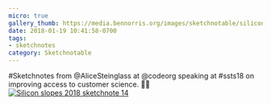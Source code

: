 ```yaml
---
micro: true
gallery_thumb: https://media.bennorris.org/images/sketchnotable/silicon-slopes-2018/silicon-slopes-2018-sketchnote-14.jpg
date: 2018-01-19 10:41:58-0700
tags:
- sketchnotes
category: Sketchnotable
---
```


#Sketchnotes from @AliceSteinglass at @codeorg speaking at #ssts18 on improving access to customer science. ✍🏼 [![Silicon slopes 2018 sketchnote 14](https://media.bennorris.org/images/sketchnotable/silicon-slopes-2018/silicon-slopes-2018-sketchnote-14.jpg)](https://media.bennorris.org/images/sketchnotable/silicon-slopes-2018/silicon-slopes-2018-sketchnote-14.jpg)